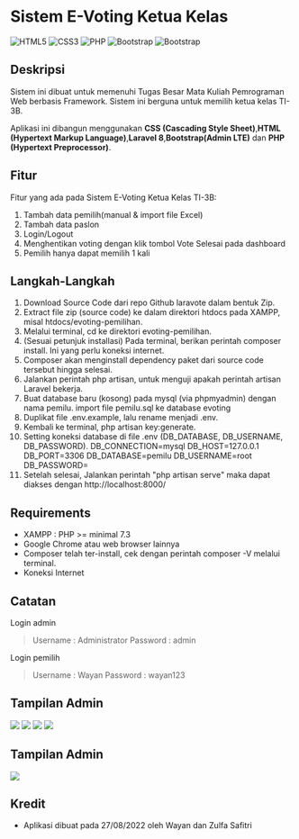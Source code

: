 # Sistem E-Voting Ketua Kelas

<img alt="HTML5" src="https://img.shields.io/badge/html5%20-%23E34F26.svg?&style=for-the-badge&logo=html5&logoColor=white"/> 
<img alt="CSS3" src="https://img.shields.io/badge/css3%20-%231572B6.svg?&style=for-the-badge&logo=css3&logoColor=white"/>
<img alt="PHP" src="https://img.shields.io/badge/php-%23777BB4.svg?&style=for-the-badge&logo=php&logoColor=white"/>
<img alt="Bootstrap" src="https://img.shields.io/badge/Bootstrap-563D7C?style=for-the-badge&logo=bootstrap&logoColor=white"/>
<img alt="Bootstrap" src="https://img.shields.io/badge/Laravel-FF2D20?style=for-the-badge&logo=laravel&logoColor=white"/>

## Deskripsi

Sistem ini dibuat untuk memenuhi Tugas Besar Mata Kuliah Pemrograman Web berbasis Framework. Sistem ini berguna untuk memilih ketua kelas TI-3B.

Aplikasi ini dibangun menggunakan **CSS (Cascading Style Sheet)**,**HTML (Hypertext Markup Language)**,**Laravel 8**,**Bootstrap(Admin LTE)** dan **PHP (Hypertext Preprocessor)**.

## Fitur

Fitur yang ada pada Sistem E-Voting Ketua Kelas TI-3B:

1. Tambah data pemilih(manual & import file Excel)
2. Tambah data paslon
3. Login/Logout
4. Menghentikan voting dengan klik tombol Vote Selesai pada dashboard
5. Pemilih hanya dapat memilih 1 kali

## Langkah-Langkah

1. Download Source Code dari repo Github laravote dalam bentuk Zip.
2. Extract file zip (source code) ke dalam direktori htdocs pada XAMPP, misal htdocs/evoting-pemilihan.
3. Melalui terminal, cd ke direktori evoting-pemilihan.
4. (Sesuai petunjuk installasi) Pada terminal, berikan perintah composer install. Ini yang perlu koneksi internet.
5. Composer akan menginstall dependency paket dari source code tersebut hingga selesai.
6. Jalankan perintah php artisan, untuk menguji apakah perintah artisan Laravel bekerja.
7. Buat database baru (kosong) pada mysql (via phpmyadmin) dengan nama pemilu. import file pemilu.sql ke database evoting
8. Duplikat file .env.example, lalu rename menjadi .env.
9. Kembali ke terminal, php artisan key:generate.
10. Setting koneksi database di file .env (DB_DATABASE, DB_USERNAME, DB_PASSWORD).
    DB_CONNECTION=mysql
    DB_HOST=127.0.0.1
    DB_PORT=3306
    DB_DATABASE=pemilu
    DB_USERNAME=root
    DB_PASSWORD=
11. Setelah selesai, Jalankan perintah "php artisan serve" maka dapat diakses dengan http://localhost:8000/

## Requirements

-   XAMPP : PHP >= minimal 7.3
-   Google Chrome atau web browser lainnya
-   Composer telah ter-install, cek dengan perintah composer -V melalui terminal.
-   Koneksi Internet

## Catatan

Login admin

> Username : Administrator
> Password : admin

Login pemilih

> Username : Wayan
> Password : wayan123

## Tampilan Admin

<img src="img/Login.png">
<img src="img/Dashboard.png">
<img src="img/Data Akun.png">
<img src="img/Data Paslon.png">

## Tampilan Admin

<img src="img/Voting.png">

## Kredit

-   Aplikasi dibuat pada 27/08/2022 oleh Wayan dan Zulfa Safitri
